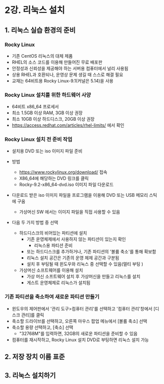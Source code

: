 # 2강. 리눅스 설치

## 1. 리눅스 실습 환경의 준비

### Rocky Linux

- 기존 CentOS 리눅스의 대체 제품
- RHEL의 소스 코드를 이용해 만들어진 무료 배포판
- 안정성과 신뢰성을 제공해야 하는 서버용 컴퓨터에서 널리 사용됨
- 상용 RHEL과 호환되나, 운영상 문제 생길 때 스스로 해결 필요
- 교재는 64비트용 Rocky Linux-9.1(커널은 5.14)을 사용



### Rocky Linux 설치를 위한 하드웨어 사양

- 64비트 x86_64 프로세서
- 최소 1.5GB 이상 RAM, 3GB 이상 권장
- 최소 10GB 이상 하드디스크, 20GB 이상 권장
- https://access.redhat.com/articles/rhel-limits/ 에서 확인



### Rocky Linux 설치 전 준비 작업

- 설치용 DVD 또는 iso 이미지 파일 준비
- 방법
  - https://www.rockylinux.org/download/ 접속
  - X86_64에 해당하는 DVD 링크를 클릭
  - Rocky-9.2-x86_64-dvd.iso 이미지 파일 다운로드
- 다운로드 받은 iso 이미지 파일을 프로그램을 이용해 DVD 또는 USB 메모리 스틱에 구움
  - 가상머신 SW 에서는 이미지 파일을 직접 사용할 수 있음

- 다음 두 가지 방법 중 선택
  - 하드디스크의 비어있는 파티션에 설치
    - 기존 운영체제에서 사용하지 않는 파티션이 있는지 확인
      - 리눅스용 파티션 준비
    - 또는 하드디스크를 추가하거나, 기존 파티션의 '볼륨 축소'를 통해 확보함
    - 리눅스 설치 공간은 기존의 운영 체제 공간과 구분됨
    - 설치 후 부팅될 때 윈도우와 리눅스 중 선택할 수 있음(멀티 부팅 )
  - 가상머신 소프트웨어를 이용해 설치
    - 가상 머신 소프트웨어 설치 후 가상머신을 만들고 리눅스를 설치
    - 게스트 운영체제로 리눅스가 설치됨



### 기존 파티션을 축소하여 새로운 파티션 만들기

- 윈도우의 제어판에서 '관리 도구>컴퓨터 관리'를 선택하고 '컴퓨터 관리'창에서 [디스크 관리]를 클릭
- 축소할 드라이브를 선택하고, 오른쪽 마우스 팝업 메뉴에서 [볼륨 축소] 선택
- 축소할 용량 선택하고, [축소] 선택
  - "32768M"를 입력하면, 32GB의 새로운 파티션을 준비할 수 있음
- 컴퓨터를 재시작하고, Rocky Linux 설치 DVD로 부팅하면 리눅스 설치 가능



## 2. 저장 장치 이름 표준



## 3. 리눅스 설치하기



